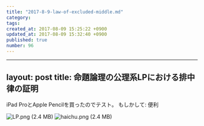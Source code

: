 ```yaml
---
title: "2017-8-9-law-of-excluded-middle.md"
category: 
tags: 
created_at: 2017-08-09 15:25:22 +0900
updated_at: 2017-08-09 15:32:40 +0900
published: true
number: 96
---
```


---
layout: post
title: 命題論理の公理系LPにおける排中律の証明
---


iPad ProとApple Pencilを買ったのでテスト。
もしかして: 便利

![LP.png (2.4 MB)](https://img.esa.io/uploads/production/attachments/2245/2017/08/09/2884/0d72379c-214c-4542-b4c8-3cbc6ed428dd.png)
![haichu.png (2.4 MB)](https://img.esa.io/uploads/production/attachments/2245/2017/08/09/2884/3decc006-382a-42d5-b474-f75724e32538.png)


